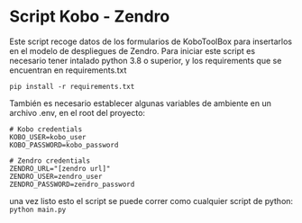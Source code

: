 # Script Kobo - Zendro

Este script recoge datos de los formularios de KoboToolBox para insertarlos en el modelo de despliegues de Zendro. Para iniciar este script es necesario tener intalado python 3.8 o superior, y los requirements que se encuentran en requirements.txt

    pip install -r requirements.txt

También es necesario establecer algunas variables de ambiente en un archivo .env, en el root del proyecto:

    # Kobo credentials
    KOBO_USER=kobo_user
    KOBO_PASSWORD=kobo_password 

    # Zendro credentials
    ZENDRO_URL="[zendro url]"
    ZENDRO_USER=zendro_user  
    ZENDRO_PASSWORD=zendro_password

una vez listo esto el script se puede correr como cualquier script de python: `python main.py` 
